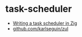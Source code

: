 # task-scheduler

- [Writing a task scheduler in Zig](https://www.openmymind.net/Writing-a-Task-Scheduler-in-Zig/)
- [github.com/karlseguin/zul](https://github.com/karlseguin/zul/blob/master/src/scheduler.zig)



